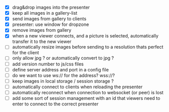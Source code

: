
- [x] drag&drop images into the presenter
- [x] keep all images in a gallery-list
- [x] send images from gallery to clients
- [x] presenter: use window for dropzone
- [x] remove images from gallery
- [x] when a new viewer connects, and a picture is selected, automatically transfer it to the new viewer
- [ ] automatically resize images before sending to a resolution thats perfect for the client
- [ ] only allow jpg ? or automatically convert to jpg ?
- [ ] add version number to js/css files
- [ ] define server address and port in a config file
- [ ] do we want to use ws:// for the address? wss://?
- [ ] keep images in local storage / session storage ?
- [ ] automatically connect to clients when reloading the presenter
- [ ] automatically reconnect when connection to websocket (or peer) is lost
- [ ] add some sort of session management with an id that viewers need to enter to connect to the correct presenter
